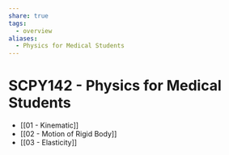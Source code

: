```yaml
---
share: true
tags:
  - overview
aliases:
  - Physics for Medical Students
---
```


# SCPY142 - Physics for Medical Students

- [[01 - Kinematic]]
- [[02 - Motion of Rigid Body]]
- [[03 - Elasticity]]
